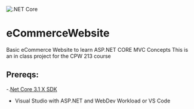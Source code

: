 ![.NET Core](https://github.com/KnightShade07/eCommerceWebsite/workflows/.NET%20Core/badge.svg?branch=master)

# eCommerceWebsite
Basic eCommerce Website to learn ASP.NET CORE MVC Concepts
This is an in class project for the CPW 213 course

## Prereqs:
-.[Net Core 3.1 X SDK](https://dotnet.microsoft.com/download)
- Visual Studio with ASP.NET and WebDev Workload or VS Code


